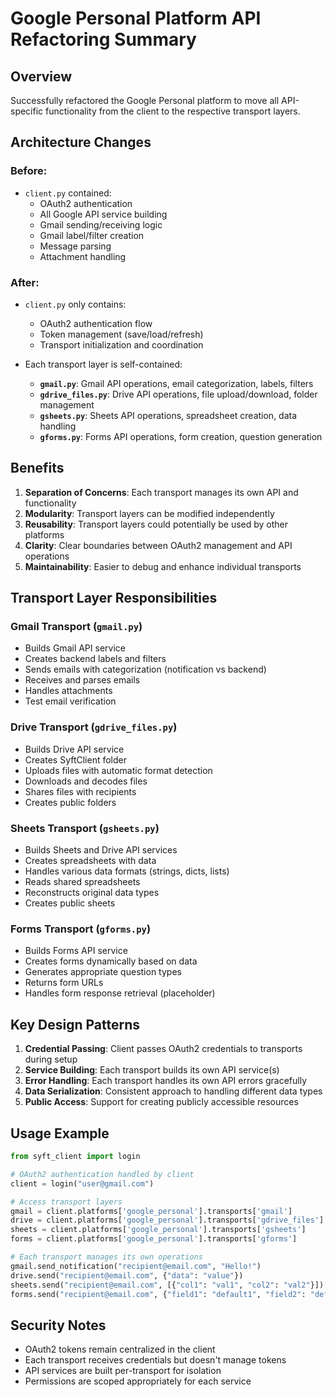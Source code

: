 # Google Personal Platform API Refactoring Summary

## Overview

Successfully refactored the Google Personal platform to move all API-specific functionality from the client to the respective transport layers.

## Architecture Changes

### Before:
- `client.py` contained:
  - OAuth2 authentication
  - All Google API service building
  - Gmail sending/receiving logic
  - Gmail label/filter creation
  - Message parsing
  - Attachment handling

### After:
- `client.py` only contains:
  - OAuth2 authentication flow
  - Token management (save/load/refresh)
  - Transport initialization and coordination

- Each transport layer is self-contained:
  - **`gmail.py`**: Gmail API operations, email categorization, labels, filters
  - **`gdrive_files.py`**: Drive API operations, file upload/download, folder management
  - **`gsheets.py`**: Sheets API operations, spreadsheet creation, data handling
  - **`gforms.py`**: Forms API operations, form creation, question generation

## Benefits

1. **Separation of Concerns**: Each transport manages its own API and functionality
2. **Modularity**: Transport layers can be modified independently
3. **Reusability**: Transport layers could potentially be used by other platforms
4. **Clarity**: Clear boundaries between OAuth2 management and API operations
5. **Maintainability**: Easier to debug and enhance individual transports

## Transport Layer Responsibilities

### Gmail Transport (`gmail.py`)
- Builds Gmail API service
- Creates backend labels and filters
- Sends emails with categorization (notification vs backend)
- Receives and parses emails
- Handles attachments
- Test email verification

### Drive Transport (`gdrive_files.py`)
- Builds Drive API service
- Creates SyftClient folder
- Uploads files with automatic format detection
- Downloads and decodes files
- Shares files with recipients
- Creates public folders

### Sheets Transport (`gsheets.py`)
- Builds Sheets and Drive API services
- Creates spreadsheets with data
- Handles various data formats (strings, dicts, lists)
- Reads shared spreadsheets
- Reconstructs original data types
- Creates public sheets

### Forms Transport (`gforms.py`)
- Builds Forms API service
- Creates forms dynamically based on data
- Generates appropriate question types
- Returns form URLs
- Handles form response retrieval (placeholder)

## Key Design Patterns

1. **Credential Passing**: Client passes OAuth2 credentials to transports during setup
2. **Service Building**: Each transport builds its own API service(s)
3. **Error Handling**: Each transport handles its own API errors gracefully
4. **Data Serialization**: Consistent approach to handling different data types
5. **Public Access**: Support for creating publicly accessible resources

## Usage Example

```python
from syft_client import login

# OAuth2 authentication handled by client
client = login("user@gmail.com")

# Access transport layers
gmail = client.platforms['google_personal'].transports['gmail']
drive = client.platforms['google_personal'].transports['gdrive_files']
sheets = client.platforms['google_personal'].transports['gsheets']
forms = client.platforms['google_personal'].transports['gforms']

# Each transport manages its own operations
gmail.send_notification("recipient@email.com", "Hello!")
drive.send("recipient@email.com", {"data": "value"})
sheets.send("recipient@email.com", [{"col1": "val1", "col2": "val2"}])
forms.send("recipient@email.com", {"field1": "default1", "field2": "default2"})
```

## Security Notes

- OAuth2 tokens remain centralized in the client
- Each transport receives credentials but doesn't manage tokens
- API services are built per-transport for isolation
- Permissions are scoped appropriately for each service